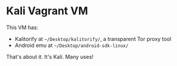 # Kali Vagrant VM

This VM has:

- Kalitorify at `~/Desktop/kalitorify/`, a transparent Tor proxy tool
- Android emu at `~/Desktop/android-sdk-linux/`

That's about it. It's Kali. Many uses!
